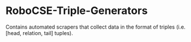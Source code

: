 # RoboCSE-Triple-Generators
Contains automated scrapers that collect data in the format of triples (i.e. [head, relation, tail] tuples).
